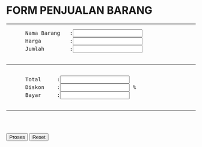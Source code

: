 <!DOCTYPE html>
<html lang="en">
<head>
  <meta charset="UTF-8">
  <meta name="viewport" content="width=device-width, initial-scale=1.0">
  <title>Program Penjualan Barang</title>
</head>
<body>
  <script>
    function hitung() {
        
      var namaBarang = document.getElementById("namaBarang").value;
      var hargaBarang = parseFloat(document.getElementById("hargaBarang").value);
      var jumlahBarang = parseInt(document.getElementById("jumlahBarang").value);
      var diskon = parseFloat(document.getElementById("diskon").value) / 100;

      var total = hargaBarang * jumlahBarang;
      var diskonTotal = total * diskon;
      var bayar = total - diskonTotal;

      document.getElementById("total").value = total.toFixed(2);
      document.getElementById("diskon").value = (diskon * 100).toFixed(2); 
      document.getElementById("bayar").value = bayar.toFixed(2);
    }
  </script>
  <form name="fform">
    <h1>FORM PENJUALAN BARANG</h1>
    <hr>
    <pre>
      Nama Barang   :<input type="text" id="namaBarang">
      Harga         :<input type="number" id="hargaBarang">
      Jumlah        :<input type="number" id="jumlahBarang">
      <hr>
      Total     :<input type="text" id="total" readonly>  
      Diskon    :<input type="number" id="diskon"> %
      Bayar     :<input type="text" id="bayar" readonly> 
      <hr>
    </pre>
    <div class="button">
      <input type="button" value="Proses" onclick="hitung()">
      <input type="reset" value="Reset">
    </div>
  </form>
</body>
</html>

